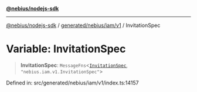 [**@nebius/nodejs-sdk**](../../../../../README.md)

***

[@nebius/nodejs-sdk](../../../../../README.md) / [generated/nebius/iam/v1](../README.md) / InvitationSpec

# Variable: InvitationSpec

> **InvitationSpec**: `MessageFns`\<[`InvitationSpec`](../interfaces/InvitationSpec.md), `"nebius.iam.v1.InvitationSpec"`\>

Defined in: src/generated/nebius/iam/v1/index.ts:14157
